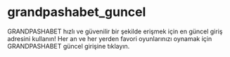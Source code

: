 # grandpashabet_guncel
GRANDPASHABET hızlı ve güvenilir bir şekilde erişmek için en güncel giriş adresini kullanın! Her an ve her yerden favori oyunlarınızı oynamak için GRANDPASHABET güncel girişine tıklayın.
